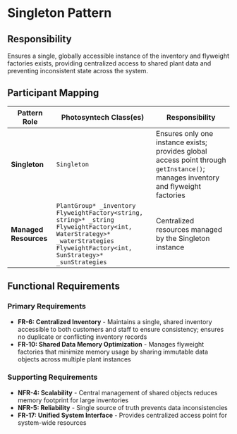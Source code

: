 # Singleton Pattern

## Responsibility
Ensures a single, globally accessible instance of the inventory and flyweight factories exists, providing centralized access to shared plant data and preventing inconsistent state across the system.

## Participant Mapping

| Pattern Role | Photosyntech Class(es) | Responsibility |
|--------------|------------------------|----------------|
| **Singleton** | `Singleton` | Ensures only one instance exists; provides global access point through `getInstance()`; manages inventory and flyweight factories |
| **Managed Resources** | `PlantGroup* _inventory`<br>`FlyweightFactory<string, string>* _string`<br>`FlyweightFactory<int, WaterStrategy>* _waterStrategies`<br>`FlyweightFactory<int, SunStrategy>* _sunStrategies` | Centralized resources managed by the Singleton instance |

## Functional Requirements

### Primary Requirements
- **FR-6: Centralized Inventory** - Maintains a single, shared inventory accessible to both customers and staff to ensure consistency; ensures no duplicate or conflicting inventory records
- **FR-10: Shared Data Memory Optimization** - Manages flyweight factories that minimize memory usage by sharing immutable data objects across multiple plant instances

### Supporting Requirements
- **NFR-4: Scalability** - Central management of shared objects reduces memory footprint for large inventories
- **NFR-5: Reliability** - Single source of truth prevents data inconsistencies
- **FR-17: Unified System Interface** - Provides centralized access point for system-wide resources
